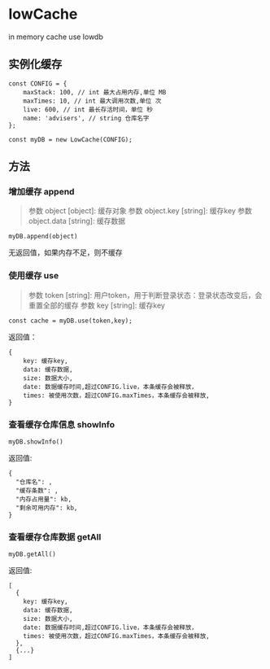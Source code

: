 # lowCache
in memory cache use lowdb

## 实例化缓存
````
const CONFIG = {
    maxStack: 100, // int 最大占用内存,单位 MB
    maxTimes: 10, // int 最大调用次数,单位 次
    live: 600, // int 最长存活时间，单位 秒
    name: 'advisers', // string 仓库名字
};

const myDB = new LowCache(CONFIG);
````

## 方法

### 增加缓存 append
>参数 object   [object]: 缓存对象
>参数 object.key [string]: 缓存key
>参数 object.data [string]: 缓存数据

`myDB.append(object)`

无返回值，如果内存不足，则不缓存


### 使用缓存 use
>参数 token [string]: 用户token，用于判断登录状态：登录状态改变后，会重置全部的缓存
>参数 key   [string]: 缓存key

`const cache = myDB.use(token,key);`

返回值：
````
{
    key: 缓存key,
    data: 缓存数据,
    size: 数据大小,
    date: 数据缓存时间,超过CONFIG.live，本条缓存会被释放，
    times: 被使用次数，超过CONFIG.maxTimes，本条缓存会被释放,
}
````

### 查看缓存仓库信息 showInfo
`myDB.showInfo()`

返回值:
````
{
  "仓库名": ,
  "缓存条数": ,
  "内存占用量": kb,
  "剩余可用内存": kb,
}
````

### 查看缓存仓库数据 getAll
`myDB.getAll()`

返回值:
````
[
  {
    key: 缓存key,
    data: 缓存数据,
    size: 数据大小,
    date: 数据缓存时间,超过CONFIG.live，本条缓存会被释放，
    times: 被使用次数，超过CONFIG.maxTimes，本条缓存会被释放,
  },
  {...}
]
````






